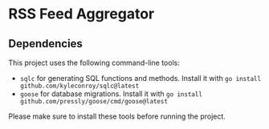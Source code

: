 # RSS Feed Aggregator

## Dependencies

This project uses the following command-line tools:

- `sqlc` for generating SQL functions and methods. Install it with `go install github.com/kyleconroy/sqlc@latest`
- `goose` for database migrations. Install it with `go install github.com/pressly/goose/cmd/goose@latest`

Please make sure to install these tools before running the project.
